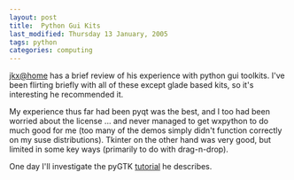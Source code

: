 ```yaml
---
layout: post
title:  Python Gui Kits 
last_modified: Thursday 13 January, 2005
tags: python
categories: computing
---
```


[jkx@home](http://www.larsen-b.com) has a brief review of his experience
with python gui toolkits. I've been flirting briefly with all of these
except glade based kits, so it's interesting he recommended it. 

My experience thus far had been pyqt was the best, and I too had been worried about the license ... and never managed to get wxpython to do much good for me (too many of the demos simply didn't function correctly on my suse distributions). Tkinter on the other hand was very good, but limited in some key ways (primarily to do with drag-n-drop).

One day I'll investigate the pyGTK [tutorial](http://primates.ximian.com/~sandino/python-glade/) he describes.